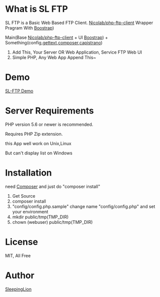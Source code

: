 # What is SL FTP

SL FTP is a Basic Web Based FTP Client.
[Nicolab/php-ftp-client](https://github.com/Nicolab/php-ftp-client) Wrapper Pragram With [Boostrap](http://getbootstrap.com))

Main(Base [Nicolab/php-ftp-client](https://github.com/Nicolab/php-ftp-client) + UI [Boostrap](http://getbootstrap.com)) + Something(config,[gettext](http://php.net/manual/en/book.gettext.php),[composer](https://getcomposer.org/),[capistrano](http://capistranorb.com/))

1. Add This, Your Server OR Web Application, Service FTP Web UI
2. Simple PHP, Any Web App Append This~

# Demo

[SL-FTP Demo](http://demo.sl-ftp.site)

# Server Requirements

PHP version 5.6 or newer is recommended.

Requires PHP Zip extension.

this App well work on Unix,Linux  

But can't display list on Windows

# Installation

need [Composer](https://getcomposer.org)
and just do "composer install"

1. Get Source
2. composer install
3. "config/config.php.sample" change name "config/config.php" and set your environment
4. mkdir public/tmp(TMP_DIR)
5. chown (webuser) public/tmp(TMP_DIR)

# License

MIT, All Free


# Author

[SleepingLion](http://www.sleepinglion.pe.kr)
